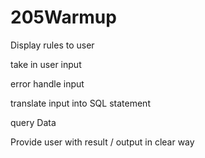 # 205Warmup

Display rules to user

take in user input

error handle input

translate input into SQL statement

query Data

Provide user with result / output in clear way
